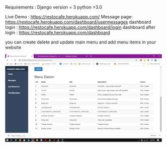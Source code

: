 Requirements : Django version = 3 python >3.0

Live Demo : https://restocafe.herokuapp.com/ 
Message page: https://restocafe.herokuapp.com/dashboard/usermessages 
dashboard login : https://restocafe.herokuapp.com/dashboard/login
dashboard after login : https://restocafe.herokuapp.com/dashboard

you can create delete and update main menu and add menu items in your website

![Alt text](/demo_images/backend.png?raw=true "Optional Title")
